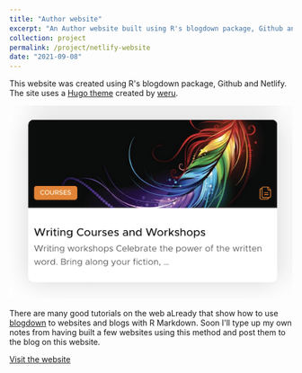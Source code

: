 ```yaml
---
title: "Author website"
excerpt: "An Author website built using R's blogdown package, Github and Netlify<br/><img src='/images/netlify_sml.png'>"
collection: project
permalink: /project/netlify-website
date: "2021-09-08"
---
```


This website was created using R's blogdown package, Github and Netlify. The site uses a [Hugo theme](https://github.com/onweru/hugo-swift-theme) created by [weru](https://github.com/onweru).

[![website](/images/netlify_sml.png)](https://taniachandler.netlify.app)

There are many good tutorials on the web aLready that show how to use [blogdown](https://bookdown.org/yihui/blogdown/) to websites and blogs with R Markdown. Soon I'll type up my own notes from having built a few websites using this method and post them to the blog on this website.

[Visit the  website](https://taniachandler.netlify.app) 

<br>